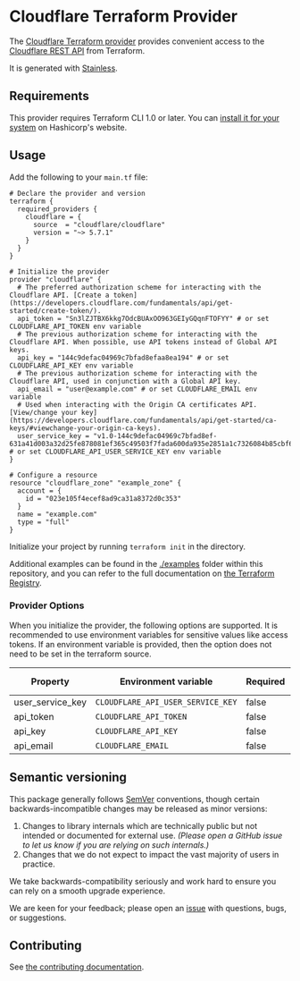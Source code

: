 # Cloudflare Terraform Provider

The [Cloudflare Terraform provider](https://registry.terraform.io/providers/cloudflare/cloudflare/latest/docs) provides convenient access to
the [Cloudflare REST API](https://developers.cloudflare.com/api) from Terraform.

It is generated with [Stainless](https://www.stainless.com/).

## Requirements

This provider requires Terraform CLI 1.0 or later. You can [install it for your system](https://developer.hashicorp.com/terraform/install)
on Hashicorp's website.

## Usage

Add the following to your `main.tf` file:

<!-- x-release-please-start-version -->

```hcl
# Declare the provider and version
terraform {
  required_providers {
    cloudflare = {
      source  = "cloudflare/cloudflare"
      version = "~> 5.7.1"
    }
  }
}

# Initialize the provider
provider "cloudflare" {
  # The preferred authorization scheme for interacting with the Cloudflare API. [Create a token](https://developers.cloudflare.com/fundamentals/api/get-started/create-token/).
  api_token = "Sn3lZJTBX6kkg7OdcBUAxOO963GEIyGQqnFTOFYY" # or set CLOUDFLARE_API_TOKEN env variable
  # The previous authorization scheme for interacting with the Cloudflare API. When possible, use API tokens instead of Global API keys.
  api_key = "144c9defac04969c7bfad8efaa8ea194" # or set CLOUDFLARE_API_KEY env variable
  # The previous authorization scheme for interacting with the Cloudflare API, used in conjunction with a Global API key.
  api_email = "user@example.com" # or set CLOUDFLARE_EMAIL env variable
  # Used when interacting with the Origin CA certificates API. [View/change your key](https://developers.cloudflare.com/fundamentals/api/get-started/ca-keys/#viewchange-your-origin-ca-keys).
  user_service_key = "v1.0-144c9defac04969c7bfad8ef-631a41d003a32d25fe878081ef365c49503f7fada600da935e2851a1c7326084b85cbf6429c4b859de8475731dc92a9c329631e6d59e6c73da7b198497172b4cefe071d90d0f5d2719" # or set CLOUDFLARE_API_USER_SERVICE_KEY env variable
}

# Configure a resource
resource "cloudflare_zone" "example_zone" {
  account = {
    id = "023e105f4ecef8ad9ca31a8372d0c353"
  }
  name = "example.com"
  type = "full"
}
```

<!-- x-release-please-end -->

Initialize your project by running `terraform init` in the directory.

Additional examples can be found in the [./examples](./examples) folder within this repository, and you can
refer to the full documentation on [the Terraform Registry](https://registry.terraform.io/providers/cloudflare/cloudflare/latest/docs).

### Provider Options

When you initialize the provider, the following options are supported. It is recommended to use environment variables for sensitive values like access tokens.
If an environment variable is provided, then the option does not need to be set in the terraform source.

| Property         | Environment variable              | Required | Default value |
| ---------------- | --------------------------------- | -------- | ------------- |
| user_service_key | `CLOUDFLARE_API_USER_SERVICE_KEY` | false    | —             |
| api_token        | `CLOUDFLARE_API_TOKEN`            | false    | —             |
| api_key          | `CLOUDFLARE_API_KEY`              | false    | —             |
| api_email        | `CLOUDFLARE_EMAIL`                | false    | —             |

## Semantic versioning

This package generally follows [SemVer](https://semver.org/spec/v2.0.0.html) conventions, though certain backwards-incompatible changes may be released as minor versions:

1. Changes to library internals which are technically public but not intended or documented for external use. _(Please open a GitHub issue to let us know if you are relying on such internals.)_
2. Changes that we do not expect to impact the vast majority of users in practice.

We take backwards-compatibility seriously and work hard to ensure you can rely on a smooth upgrade experience.

We are keen for your feedback; please open an [issue](https://www.github.com/cloudflare/terraform-provider-cloudflare/issues) with questions, bugs, or suggestions.

## Contributing

See [the contributing documentation](./CONTRIBUTING.md).
